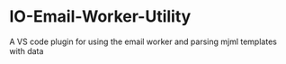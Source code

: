 # IO-Email-Worker-Utility
A VS code plugin for using the email worker and parsing mjml templates with data
